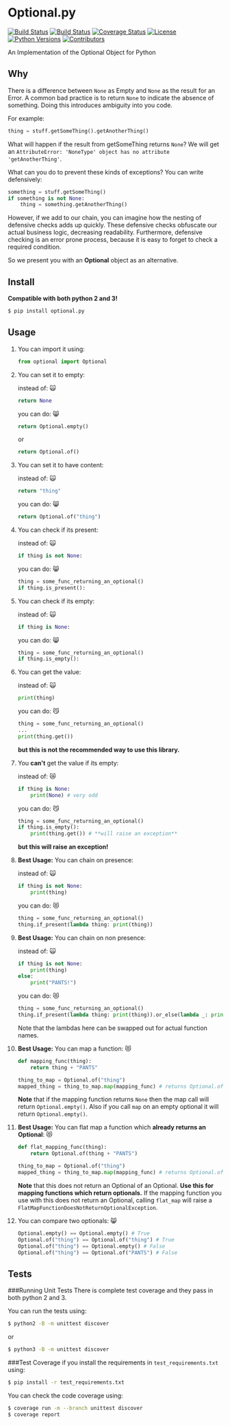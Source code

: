 # Optional.py
[![Build Status](https://img.shields.io/pypi/v/optional.py.svg)](https://pypi.org/project/optional.py/)
[![Build Status](https://travis-ci.com/cbefus/optional.py.svg?branch=master)](https://travis-ci.com/cbefus/optional.py)
[![Coverage Status](https://coveralls.io/repos/github/cbefus/optional.py/badge.svg?branch=master)](https://coveralls.io/github/cbefus/optional.py?branch=master)
[![License](https://img.shields.io/pypi/l/optional.py.svg)](https://pypi.org/project/optional.py/)
[![Python Versions](https://img.shields.io/pypi/pyversions/optional.py.svg)](https://pypi.org/project/optional.py/)
[![Contributors](https://img.shields.io/github/contributors/cbefus/optional.py.svg)](https://pypi.org/project/optional.py/)

An Implementation of the Optional Object for Python

## Why

There is a difference between `None` as Empty and `None` as the result for an Error.  A common bad practice is to
return `None` to indicate the absence of something. Doing this introduces ambiguity into you code.

For example:
```python
thing = stuff.getSomeThing().getAnotherThing()
```
What will happen if the result from getSomeThing returns `None`?  We will get an `AttributeError: 'NoneType' object has
no attribute 'getAnotherThing'`.

What can you do to prevent these kinds of exceptions?  You can write defensively:
```python
something = stuff.getSomeThing()
if something is not None:
    thing = something.getAnotherThing()
```
However, if we add to our chain, you can imagine how the nesting of defensive checks adds up quickly. These defensive checks obfuscate our actual business logic, decreasing readability.
Furthermore, defensive checking is an error prone process, because it is easy to forget to check a required condition.

So we present you with an **Optional** object as an alternative.

## Install

**Compatible with both python 2 and 3!**

```bash
$ pip install optional.py
```

## Usage

1. You can import it using:
    ```python
    from optional import Optional
    ```

2. You can set it to empty:

    instead of: :scream_cat:
    ```python
    return None
    ```
    you can do: :smile_cat:
    ```python
    return Optional.empty()
    ```
    or
    ```python
    return Optional.of()
    ```

3. You can set it to have content:

    instead of: :scream_cat:
    ```python
    return "thing"
    ```
    you can do: :smile_cat:
    ```python
    return Optional.of("thing")
    ```


4. You can check if its present:

    instead of: :scream_cat:
    ```python
    if thing is not None:
    ```
    you can do: :smile_cat:
    ```python
    thing = some_func_returning_an_optional()
    if thing.is_present():
    ```

5. You can check if its empty:

    instead of: :scream_cat:
    ```python
    if thing is None:
    ```
    you can do: :smile_cat:
    ```python
    thing = some_func_returning_an_optional()
    if thing.is_empty():
    ```


6. You can get the value:

    instead of: :scream_cat:
    ```python
    print(thing)
    ```
    you can do: :smirk_cat:
    ```python
    thing = some_func_returning_an_optional()
    ...
    print(thing.get())
    ```
    **but this is not the recommended way to use this library.**

7. You **can't** get the value if its empty:

    instead of: :crying_cat_face:
    ```python
    if thing is None:
        print(None) # very odd
    ```
    you can do: :smirk_cat:
    ```python
    thing = some_func_returning_an_optional()
    if thing.is_empty():
        print(thing.get()) # **will raise an exception**
    ```
    **but this will raise an exception!**

8. **Best Usage:** You can chain on presence:

    instead of: :scream_cat:
    ```python
    if thing is not None:
        print(thing)
    ```
    you can do: :heart_eyes_cat:
    ```python
    thing = some_func_returning_an_optional()
    thing.if_present(lambda thing: print(thing))
    ```


9. **Best Usage:** You can chain on non presence:

    instead of: :scream_cat:
    ```python
    if thing is not None:
        print(thing)
    else:
        print("PANTS!")
    ```
    you can do: :heart_eyes_cat:
    ```python
    thing = some_func_returning_an_optional()
    thing.if_present(lambda thing: print(thing)).or_else(lambda _: print("PANTS!"))
    ```
    Note that the lambdas here can be swapped out for actual function names.

10. **Best Usage:** You can map a function: :heart_eyes_cat:

    ```python
    def mapping_func(thing):
        return thing + "PANTS"

    thing_to_map = Optional.of("thing")
    mapped_thing = thing_to_map.map(mapping_func) # returns Optional.of("thingPANTS")
    ```
    **Note** that if the mapping function returns `None` then the map call will return `Optional.empty()`. Also
    if you call `map` on an empty optional it will return `Optional.empty()`.

11. **Best Usage:** You can flat map a function which **already returns an Optional**: :heart_eyes_cat:
    ```python
    def flat_mapping_func(thing):
        return Optional.of(thing + "PANTS")

    thing_to_map = Optional.of("thing")
    mapped_thing = thing_to_map.map(mapping_func) # returns Optional.of("thingPANTS")
    ```
    **Note** that this does not return an Optional of an Optional.  __Use this for mapping functions which return optionals.__
    If the mapping function you use with this does not return an Optional, calling `flat_map` will raise a
    `FlatMapFunctionDoesNotReturnOptionalException`.

12. You can compare two optionals: :smile_cat:
    ```python
    Optional.empty() == Optional.empty() # True
    Optional.of("thing") == Optional.of("thing") # True
    Optional.of("thing") == Optional.empty() # False
    Optional.of("thing") == Optional.of("PANTS") # False
    ```


## Tests

###Running Unit Tests
There is complete test coverage and they pass in both python 2 and 3.

You can run the tests using:
```bash
$ python2 -B -m unittest discover
```

or

```bash
$ python3 -B -m unittest discover
```

###Test Coverage
if you install the requirements in `test_requirements.txt` using:
```bash
$ pip install -r test_requirements.txt
```
You can check the code coverage using:
```bash
$ coverage run -m --branch unittest discover
$ coverage report
```

